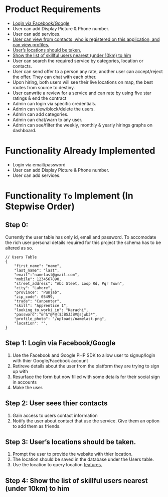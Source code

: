 # Product Requirements
- [Login via Facebook/Google](#step-1-login-via-facebookgoogle)
- User can add Display Picture & Phone number.
- User can add services.
- [User can view from contacts, who is registered on this application, and can view profiles.](#step-2-user-sees-thier-contacts)
- [User’s locations should be taken. ](#step-3-users-locations-should-be-taken)
- [Show the list of skillful users nearest (under 10km) to him](#step-4-show-the-list-of-skillful-users-nearest-under-10km-to-him)
- User can search the required service by categories, location or contacts.
- User can send offer to a person any rate, another user can accept/reject the offer. They can chat with each other.
- Upon hiring, both users will see their live locations on map, the best routes from source to destiny.
- User canwrite a review for a service and can rate by using five star ratings & end the contract
- Admin can login via specific credentials.
- Admin can view/block/delete the users.
- Admin can add categories.
- Admin can chat/warn to any user.
- Admin can see/filter the weekly, monthly & yearly hirings graphs on dashboard.
# Functionality Already Implemented
- Login via email/password
- User can add Display Picture & Phone number.
- User can add services.
# Functionality `To` Implement **(In Stepwise Order)**
##  Step 0:
Currently the user table has only id, email and password. To accomodate the rich user personal details required for this project the schema has to be altered as so.  
```
// Users Table
{
    "first_name": "name",
    "last_name": "last",
    "email":"namelast@gmail.com",
    "mobile": 1234567890,
    "street_address": "Abc Steet, Loop Rd, Pqr Town",
    "city": "Lahore",
    "province": "Punjab",
    "zip_code": 05499,
    "trade": "Canpenter",
    "skill": "Apprentice 1",
    "looking_to_worki_in": "Karachi",
    "password":"&^&^@*@($JBSJJBV@sjwb3*",
    "profile_photo": "/uploads/namelast.png",
    "location": "",
}
```
## Step 1: Login via Facebook/Google
1. Use the Facebook and Google PHP SDK to allow user to signup/login with thier Google/Facebook account
2. Retireve details about the user from the platform they are trying to sign up with
3. Resurface the form but now filled with some details for their social sign in accounts
4. Make the user.
## Step 2: User sees thier contacts 
1. Gain access to users contact information
2. Notify the user about contact that use the service. Give them an option to add them as friends.
## Step 3: User’s locations should be taken. 
1. Prompt the user to provide the website with thier location.
2. The location should be saved in the database under the Users table.
3. Use the location to query location [features.](#step-4-show-the-list-of-skillful-users-nearest-under-10km-to-him)
## Step 4: Show the list of skillful users nearest (under 10km) to him

